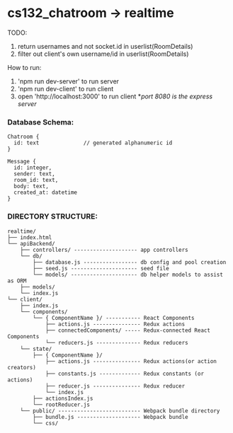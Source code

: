 # cs132_chatroom -> realtime


TODO:
1. return usernames and not socket.id in userlist(RoomDetails)
2. filter out client's own username/id in userlist(RoomDetails)

How to run:
  1. 'npm run dev-server' to run server
  2. 'npm run dev-client' to run client
  3. open 'http://localhost:3000' to run client **port 8080 is the express server*

### Database Schema:
    Chatroom {
      id: text              // generated alphanumeric id
    }

    Message {
      id: integer,
      sender: text,
      room_id: text,
      body: text,
      created_at: datetime
    }

### DIRECTORY STRUCTURE:
    realtime/
    ├── index.html
    └── apiBackend/
        ├── controllers/ -------------------- app controllers
        └── db/
            ├── database.js ----------------- db config and pool creation
            ├── seed.js --------------------- seed file
            └── models/ --------------------- db helper models to assist as ORM
        ├── models/
        └── index.js
    └── client/
        ├── index.js
        └── components/
            └── { ComponentName }/ ----------- React Components
                ├── actions.js --------------- Redux actions
                ├── connectedComponents/ ----- Redux-connected React Components
                └── reducers.js -------------- Redux reducers
        └── state/
            ├── { ComponentName }/
                ├── actions.js --------------- Redux actions(or action creators)
                ├── constants.js ------------- Redux constants (or actions)
                ├── reducer.js --------------- Redux reducer
                └── index.js
            ├── actionsIndex.js
            └── rootReducer.js
        └── public/ -------------------------- Webpack bundle directory
            ├── bundle.js -------------------- Webpack bundle
            └── css/
